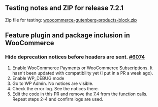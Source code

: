 ## Testing notes and ZIP for release 7.2.1

Zip file for testing: [woocommerce-gutenberg-products-block.zip](https://github.com/woocommerce/woocommerce-gutenberg-products-block/files/8333094/woocommerce-gutenberg-products-block.zip)

## Feature plugin and package inclusion in WooCommerce

### Hide deprecation notices before headers are sent. [#6074](https://github.com/woocommerce/woocommerce-gutenberg-products-block/pull/6074)

1. Enable WooCommerce Payments or WooCommerce Subscriptions. It hasn't been updated with compatibility yet (I put in a PR a week ago).
2. Enable WP_DEBUG mode
3. Go to WP Admin. No notices are visible.
4. Check the error log. See the notices there.
5. Edit the code in this PR and remove the 7.4 from the function calls. Repeat steps 2-4 and confirm logs are used.